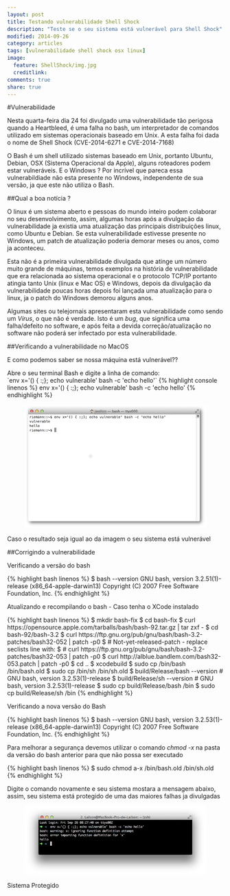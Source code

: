```yaml
---
layout: post
title: Testando vulnerabilidade Shell Shock
description: "Teste se o seu sistema está vulnerável para Shell Shock"
modified: 2014-09-26
category: articles
tags: [vulnerabilidade shell shock osx linux]
image:
  feature: ShellShock/img.jpg
  creditlink: 
comments: true
share: true
---
```



#Vulnerabilidade
<p>Nesta quarta-feira dia 24 foi divulgado uma vulnerabilidade tão perigosa quando a Heartbleed, é uma falha no bash, um interpretador de comandos utilizado em sistemas operacionais baseado em Unix. A esta falha foi dada o nome de Shell Shock (CVE-2014-6271 e CVE-2014-7168)</p>
<p>O Bash é um shell utilizado sistemas baseado em Unix, portanto Ubuntu, Debian, OSX (Sistema Operacional da Apple), alguns roteadores podem estar vulneráveis. E o Windows ? Por incrível que pareca essa vulnerabildiade não esta presente no Windows, independente de sua versão, ja que este não utiliza o Bash.</p>

##Qual a boa notícia ?
<p>O linux é um sistema aberto e pessoas do mundo inteiro podem colaborar no seu desenvolvimento, assim, algumas horas após a divulgação da vulnerabilidade ja existia uma atualização das principais distribuições linux, como Ubuntu e Debian. Se esta vulnerabilidade estivesse presente no Windows, um patch de atualização poderia demorar meses ou anos, como ja aconteceu.</p>
<p>Esta não é a primeira vulnerabilidade divulgada que atinge um número muito grande de máquinas, temos exemplos na história de vulnerabilidade que era relacionada ao sistema operacional e o protocolo TCP/IP portanto atingia tanto Unix (linux e Mac OS) e Windows, depois da divulgação da vulnerabilidade poucas horas depois foi lançada uma atualização para o linux, ja o patch do Windows demorou alguns anos. </p>
<p>Algumas sites ou telejornais apresentaram esta vulnerabilidade como sendo um <em>Vírus</em>, o que não é verdade. Isto é um <em>bug</em>, que significa uma falha/defeito no software, e após feita a devida correção/atualização no software não poderá ser infectado por esta vulnerabilidade. </p>

##Verificando a vulnerabilidade no MacOS
<p>E como podemos saber se nossa máquina está vulnerável??</p>
Abre o seu terminal Bash  e digite a linha de comando:<br>
`env x='() { :;}; echo vulnerable' bash -c 'echo hello'`
{% highlight console linenos %}
env x='() { :;}; echo vulnerable' bash -c 'echo hello'
{% endhighlight %}

<figure>
	<img src="/images/ShellShock/vulnerabilidade.png">
</figure>

<p>Caso o resultado seja igual ao da imagem o seu sistema está vulnerável</p>

##Corrigindo a vulnerabilidade
<p>Verificando a versão do bash</p>

{% highlight bash linenos %}
$ bash --version
GNU bash, version 3.2.51(1)-release (x86_64-apple-darwin13)
Copyright (C) 2007 Free Software Foundation, Inc.
{% endhighlight %}

<p>Atualizando e recompilando o bash - Caso tenha o XCode instalado</p>
{% highlight bash linenos %}
$ mkdir bash-fix
$ cd bash-fix
$ curl https://opensource.apple.com/tarballs/bash/bash-92.tar.gz | tar zxf -
$ cd bash-92/bash-3.2
$ curl https://ftp.gnu.org/pub/gnu/bash/bash-3.2-patches/bash32-052 | patch -p0    
$ # Not-yet-released-patch - replace seclists line with:
$ # curl https://ftp.gnu.org/pub/gnu/bash/bash-3.2-patches/bash32-053 | patch -p0  
$ curl http://alblue.bandlem.com/bash32-053.patch | patch -p0
$ cd ..
$ xcodebuild
$ sudo cp /bin/bash /bin/bash.old
$ sudo cp /bin/sh /bin/sh.old
$ build/Release/bash --version # GNU bash, version 3.2.53(1)-release
$ build/Release/sh --version   # GNU bash, version 3.2.53(1)-release
$ sudo cp build/Release/bash /bin
$ sudo cp build/Release/sh /bin
{% endhighlight %}

<p>Verificando a nova versão do Bash</p>
{% highlight bash linenos %}
$ bash --version
GNU bash, version 3.2.53(1)-release (x86_64-apple-darwin13)
Copyright (C) 2007 Free Software Foundation, Inc.
{% endhighlight %}

<p>Para melhorar a segurança devemos utilizar o comando <em>chmod -x</em> na pasta da versão do bash anterior para que não possa ser executado</p>
{% highlight bash linenos %}
$ sudo chmod a-x /bin/bash.old /bin/sh.old
{% endhighlight %}

<p>Digite o comando novamente e seu sistema mostara a mensagem abaixo, assim, seu sistema está protegido de uma das maiores falhas ja divulgadas</p>

<figure>
	<img src="/images/ShellShock/ShellShock.png">
</figure>

<p>Sistema Protegido</p>


